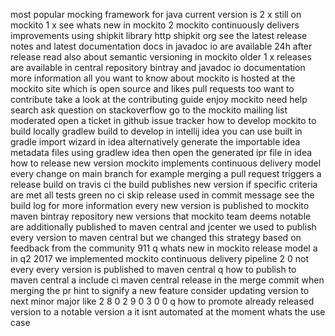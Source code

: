 most popular mocking framework for java current version is 2 x still on mockito 1 x see whats new in mockito 2 mockito continuously delivers improvements using shipkit library http shipkit org see the latest release notes and latest documentation docs in javadoc io are available 24h after release read also about semantic versioning in mockito older 1 x releases are available in central repository bintray and javadoc io documentation more information all you want to know about mockito is hosted at the mockito site which is open source and likes pull requests too want to contribute take a look at the contributing guide enjoy mockito need help search ask question on stackoverflow go to the mockito mailing list moderated open a ticket in github issue tracker how to develop mockito to build locally gradlew build to develop in intellij idea you can use built in gradle import wizard in idea alternatively generate the importable idea metadata files using gradlew idea then open the generated ipr file in idea how to release new version mockito implements continuous delivery model every change on main branch for example merging a pull request triggers a release build on travis ci the build publishes new version if specific criteria are met all tests green no ci skip release used in commit message see the build log for more information every new version is published to mockito maven bintray repository new versions that mockito team deems notable are additionally published to maven central and jcenter we used to publish every version to maven central but we changed this strategy based on feedback from the community 911 q whats new in mockito release model a in q2 2017 we implemented mockito continuous delivery pipeline 2 0 not every every version is published to maven central q how to publish to maven central a include ci maven central release in the merge commit when merging the pr hint to signify a new feature consider updating version to next minor major like 2 8 0 2 9 0 3 0 0 q how to promote already released version to a notable version a it isnt automated at the moment whats the use case